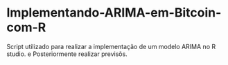 # Implementando-ARIMA-em-Bitcoin-com-R
Script utilizado para realizar a implementação de um modelo ARIMA no R studio. e Posteriormente realizar previsõs.
